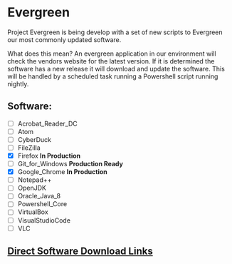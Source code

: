 # Evergreen
Project Evergreen is being develop with a set of new scripts to Evergreen our most commonly updated software.

What does this mean? An evergreen application in our environment will check the vendors website for the latest version. If it is determined the software has a new release it will download and update the software. This will be handled by a scheduled task running a Powershell script running nightly.

##    Software:
- [ ] Acrobat_Reader_DC 
- [ ] Atom
- [ ] CyberDuck
- [ ] FileZilla
- [x] Firefox **In Production**
- [ ] Git_for_Windows **Production Ready**
- [x] Google_Chrome **In Production**
- [ ] Notepad++
- [ ] OpenJDK
- [ ] Oracle_Java_8
- [ ] Powershell_Core
- [ ] VirtualBox   
- [ ] VisualStudioCode
- [ ] VLC

##    [Direct Software Download Links](https://docs.google.com/spreadsheets/d/1Wi71MDKG791DUCwrL6yZXdWlHUinezNUfq74loH5_TQ/edit?usp=sharing)

